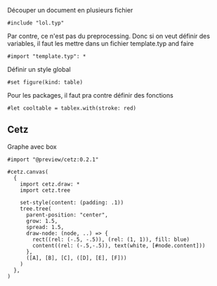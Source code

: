 Découper un document en plusieurs fichier

    #include "lol.typ"

Par contre, ce n'est pas du preprocessing. Donc si on veut définir des variables, il faut les mettre dans un fichier template.typ and faire 

    #import "template.typ": *

Définir un style global 

    #set figure(kind: table)

Pour les packages, il faut pra contre définir des fonctions

    #let cooltable = tablex.with(stroke: red)

## Cetz
Graphe avec box
```typst    
#import "@preview/cetz:0.2.1"

#cetz.canvas(
  {
    import cetz.draw: *
    import cetz.tree
     
    set-style(content: (padding: .1))
    tree.tree(
      parent-position: "center",
      grow: 1.5,
      spread: 1.5,
      draw-node: (node, ..) => {
        rect((rel: (-.5, -.5)), (rel: (1, 1)), fill: blue)
        content((rel: (-.5,-.5)), text(white, [#node.content]))
      },
      ([A], [B], [C], ([D], [E], [F]))
    )
  },
)
```
